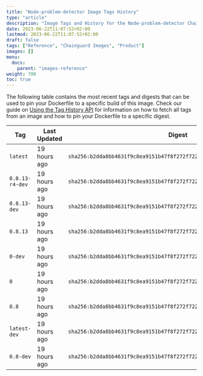 ```yaml
---
title: "Node-problem-detector Image Tags History"
type: "article"
description: "Image Tags and History for the Node-problem-detector Chainguard Image"
date: 2023-06-22T11:07:52+02:00
lastmod: 2023-06-22T11:07:52+02:00
draft: false
tags: ["Reference", "Chainguard Images", "Product"]
images: []
menu:
  docs:
    parent: "images-reference"
weight: 700
toc: true
---
```


The following table contains the most recent tags and digests that can be used to pin your Dockerfile to a specific build of this image. Check our guide on [Using the Tag History API](/chainguard/chainguard-images/using-the-tag-history-api/) for information on how to fetch all tags from an image and how to pin your Dockerfile to a specific digest.

| Tag             | Last Updated | Digest                                                                    |
|-----------------|--------------|---------------------------------------------------------------------------|
| `latest`        | 19 hours ago | `sha256:b2dda8bb4631f9c8ea9151b47f8f272f7224a28faaa88973727b6a4d2335c7d7` |
| `0.8.13-r4-dev` | 19 hours ago | `sha256:b2dda8bb4631f9c8ea9151b47f8f272f7224a28faaa88973727b6a4d2335c7d7` |
| `0.8.13-dev`    | 19 hours ago | `sha256:b2dda8bb4631f9c8ea9151b47f8f272f7224a28faaa88973727b6a4d2335c7d7` |
| `0.8.13`        | 19 hours ago | `sha256:b2dda8bb4631f9c8ea9151b47f8f272f7224a28faaa88973727b6a4d2335c7d7` |
| `0-dev`         | 19 hours ago | `sha256:b2dda8bb4631f9c8ea9151b47f8f272f7224a28faaa88973727b6a4d2335c7d7` |
| `0`             | 19 hours ago | `sha256:b2dda8bb4631f9c8ea9151b47f8f272f7224a28faaa88973727b6a4d2335c7d7` |
| `0.8`           | 19 hours ago | `sha256:b2dda8bb4631f9c8ea9151b47f8f272f7224a28faaa88973727b6a4d2335c7d7` |
| `latest-dev`    | 19 hours ago | `sha256:b2dda8bb4631f9c8ea9151b47f8f272f7224a28faaa88973727b6a4d2335c7d7` |
| `0.8-dev`       | 19 hours ago | `sha256:b2dda8bb4631f9c8ea9151b47f8f272f7224a28faaa88973727b6a4d2335c7d7` |
